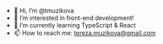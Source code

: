 - 👋 Hi, I’m @tmuzikova
- 👀 I’m interested in front-end development!
- 🌱 I’m currently learning TypeScript & React
- 📫 How to reach me: tereza.muzikova@gmail.com



<!---
tmuzikova/tmuzikova is a ✨ special ✨ repository because its `README.md` (this file) appears on your GitHub profile.
You can click the Preview link to take a look at your changes.
--->
